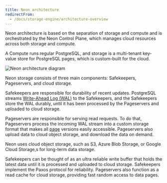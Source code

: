```yaml
---
title: Neon architecture
redirectFrom:
  - /docs/storage-engine/architecture-overview
---
```


Neon architecture is based on the separation of storage and compute and is orchestrated by the Neon Control Plane, which manages cloud resources across both storage and compute.

A Compute runs regular PostgreSQL, and storage is a multi-tenant key-value store for PostgreSQL pages, which is custom-built for the cloud.

![Neon architecture diagram](/docs-images/neon_architecture.png)

Neon storage consists of three main components: Safekeepers, Pageservers, and cloud storage.

Safekeepers are responsible for durability of recent updates.
PostgreSQL streams [Write-Ahead Log (WAL)](../glossary#postgres) to the Safekeepers, and the Safekeepers store the WAL durably, until it has been processed by the Pageservers and uploaded to cloud storage.

Pageservers are responsible for serving read requests. To do that, Pageservers process the incoming WAL stream into a custom storage format that makes all [page](../glossary#postgres) versions easily accessible. Pageservers also upload data to cloud object storage, and download the data on demand.

Neon uses cloud object storage, such as S3, Azure Blob Storage, or Google Cloud Storage,s for long-term data storage.

Safekeepers can be thought of as an ultra reliable write buffer that holds the latest data until it is processed and uploaded to cloud storage. Safekeepers implement the Paxos protocol for reliability. Pageservers also function as a read cache for cloud storage, providing fast random access to data pages.